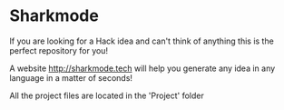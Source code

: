 # Sharkmode

If you are looking for a Hack idea and can't think of anything this is the perfect repository for you! 

A website http://sharkmode.tech will help you generate any idea in any language in a matter of seconds!


All the project files are located in the 'Project' folder
